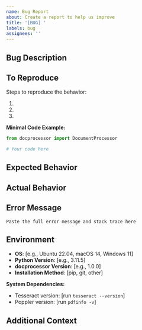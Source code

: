```yaml
---
name: Bug Report
about: Create a report to help us improve
title: '[BUG] '
labels: bug
assignees: ''
---
```


## Bug Description

<!-- A clear and concise description of what the bug is -->

## To Reproduce

Steps to reproduce the behavior:

1.
2.
3.

**Minimal Code Example:**

```python
from docprocessor import DocumentProcessor

# Your code here
```

## Expected Behavior

<!-- A clear and concise description of what you expected to happen -->

## Actual Behavior

<!-- What actually happened -->

## Error Message

```
Paste the full error message and stack trace here
```

## Environment

- **OS**: [e.g., Ubuntu 22.04, macOS 14, Windows 11]
- **Python Version**: [e.g., 3.11.5]
- **docprocessor Version**: [e.g., 1.0.0]
- **Installation Method**: [pip, git, other]

**System Dependencies:**
- Tesseract version: [run `tesseract --version`]
- Poppler version: [run `pdfinfo -v`]

## Additional Context

<!-- Add any other context about the problem here -->

<!-- Include relevant files, screenshots, or logs if applicable -->
